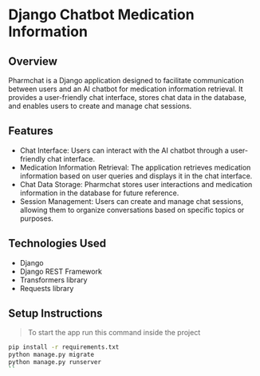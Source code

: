 # Django Chatbot Medication Information

## Overview
Pharmchat is a Django application designed to facilitate communication between users and an AI chatbot for medication information retrieval. It provides a user-friendly chat interface, stores chat data in the database, and enables users to create and manage chat sessions.

## Features
- Chat Interface: Users can interact with the AI chatbot through a user-friendly chat interface.
- Medication Information Retrieval: The application retrieves medication information based on user queries and displays it in the chat interface.
- Chat Data Storage: Pharmchat stores user interactions and medication information in the database for future reference.
- Session Management: Users can create and manage chat sessions, allowing them to organize conversations based on specific topics or purposes.

## Technologies Used
- Django
- Django REST Framework
- Transformers library
- Requests library

## Setup Instructions

> To start the app run this command inside the project

```bash
pip install -r requirements.txt
python manage.py migrate
python manage.py runserver
``
